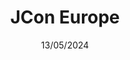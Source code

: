 ---
date: 13/05/2024
city: Cologne
country: Germany
title: JCon Europe
layout: event_detail
url: https://2024.europe.jcon.one
---